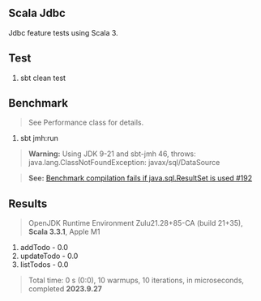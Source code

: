Scala Jdbc
----------
Jdbc feature tests using Scala 3.

Test
----
1. sbt clean test

Benchmark
---------
>See Performance class for details.
1. sbt jmh:run
>**Warning:** Using JDK 9-21 and sbt-jmh 46, throws: java.lang.ClassNotFoundException: javax/sql/DataSource

>**See:** [Benchmark compilation fails if java.sql.ResultSet is used #192](https://github.com/sbt/sbt-jmh/issues/192)

Results
-------
>OpenJDK Runtime Environment Zulu21.28+85-CA (build 21+35), **Scala 3.3.1**, Apple M1
1. addTodo - 0.0
2. updateTodo - 0.0
3. listTodos - 0.0
>Total time: 0 s (0:0), 10 warmups, 10 iterations, in microseconds, completed **2023.9.27**